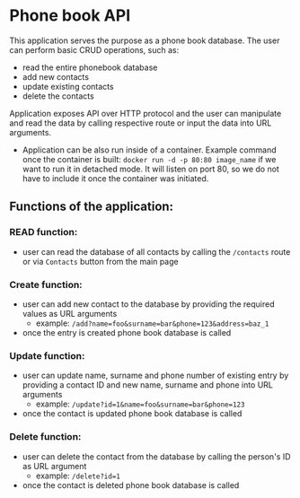 # Phone book API
This application serves the purpose as a phone book database. The user can perform basic CRUD operations, such as:
- read the entire phonebook database
- add new contacts
- update existing contacts
- delete the contacts

Application exposes API over HTTP protocol and the user can manipulate and read the data by calling respective route or input the data into URL arguments.
- Application can be also run inside of a container. Example command once the container is built: `docker run -d -p 80:80 image_name` if we want to run it in detached mode. It will listen on port 80, so we do not have to include it once the container was initiated.
 
## Functions of the application:
### READ function:
- user can read the database of all contacts by calling the `/contacts` route or via `Contacts` button from the main page
### Create function:
- user can add new contact to the database by providing the required values as URL arguments
	- example: `/add?name=foo&surname=bar&phone=123&address=baz_1` 
- once the entry is created phone book database is called
### Update function:
- user can update name, surname and phone number of existing entry by providing a contact ID and new name, surname and phone into URL arguments
  - example: `/update?id=1&name=foo&surname=bar&phone=123`
- once the contact is updated phone book database is called
### Delete function:
- user can delete the contact from the database by calling the person's ID as URL argument
  - example: `/delete?id=1`
- once the contact is deleted phone book database is called